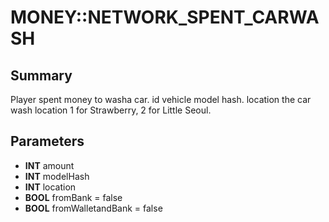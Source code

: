 # MONEY::NETWORK_SPENT_CARWASH

## Summary
Player spent money to washa car. id vehicle model hash. location the car wash location 1 for Strawberry, 2 for Little Seoul.

## Parameters
* **INT** amount
* **INT** modelHash
* **INT** location
* **BOOL** fromBank = false
* **BOOL** fromWalletandBank = false